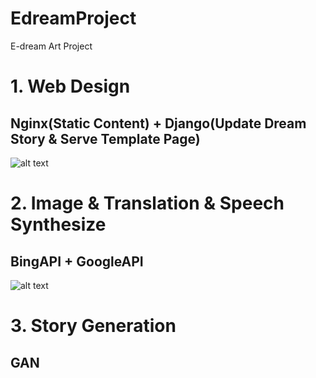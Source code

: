 # EdreamProject
E-dream Art Project

# 1. Web Design

## Nginx(Static Content) + Django(Update Dream Story & Serve Template Page)

![alt text](http://nginx.org/nginx.png)

# 2. Image & Translation & Speech Synthesize

## BingAPI + GoogleAPI

![alt text](http://www.daimto.com/wp-content/uploads/2014/11/developers_logo.png)

# 3. Story Generation

## GAN


